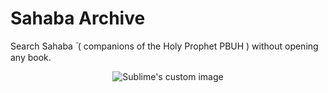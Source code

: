 # Sahaba Archive

Search Sahaba ؓ ( companions of the Holy Prophet PBUH ) without opening any book.

<p align="center">
  <img src="https://user-images.githubusercontent.com/48137657/190920692-3c978f7b-a2b3-4658-a368-f02f81ef4412.png" alt="Sublime's custom image"/>
</p>

